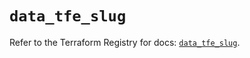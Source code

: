 # `data_tfe_slug`

Refer to the Terraform Registry for docs: [`data_tfe_slug`](https://registry.terraform.io/providers/hashicorp/tfe/0.68.1/docs/data-sources/slug).
